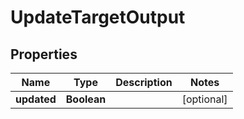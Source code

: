 

# UpdateTargetOutput


## Properties

Name | Type | Description | Notes
------------ | ------------- | ------------- | -------------
**updated** | **Boolean** |  |  [optional]



